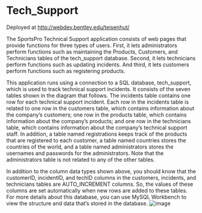 # Tech_Support
Deployed at http://webdev.bentley.edu/teisenhut/

The SportsPro Technical Support application consists of web pages that provide functions for three types of users. First, it lets administrators perform functions such as maintaining the Products, Customers, and Technicians tables of the tech_support database. Second, it lets technicians perform functions such as updating incidents. And third, it lets customers perform functions such as registering products.

This application runs using a connection to a SQL database, tech_support, which is used to track technical support incidents. It consists of the seven tables shown in the diagram that follows. The incidents table contains one row for each technical support incident. Each row in the incidents table is related to one row in the customers table, which contains information about the company’s customers; one row in the products table, which contains information about the company’s products; and one row in the technicians table, which contains information about the company’s technical support staff.
In addition, a table named registrations keeps track of the products that are registered to each customer, a table named countries stores the countries of the world, and a table named administrators stores the usernames and passwords for the administrators. Note that the administrators table is not related to any of the other tables.
 
In addition to the column data types shown above, you should know that the customerID, incidentID, and techID columns in the customers, incidents, and technicians tables are AUTO_INCREMENT columns. So, the values of these columns are set automatically when new rows are added to these tables. For more details about this database, you can use MySQL Workbench to view the structure and data that’s stored in the database.
![image](https://github.com/tannere7/Tech_Support/assets/107820917/cf9720e8-b859-493b-91eb-9e7f9c278551)
